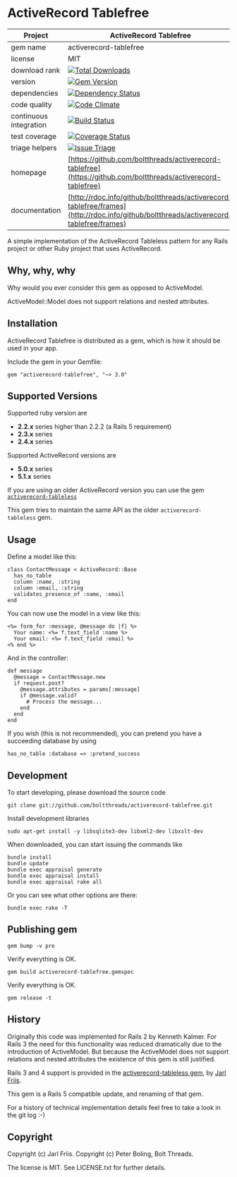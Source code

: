 ActiveRecord Tablefree
======================

| Project                 |  ActiveRecord Tablefree |
|------------------------ | ----------------------- |
| gem name                |  activerecord-tablefree |
| license                 |  MIT                    |
| download rank           |  [![Total Downloads](https://img.shields.io/gem/rt/activerecord-tablefree.png)](https://rubygems.org/gems/activerecord-tablefree) |
| version                 |  [![Gem Version](https://badge.fury.io/rb/activerecord-tablefree.png)](http://badge.fury.io/rb/activerecord-tablefree) |
| dependencies            |  [![Dependency Status](https://gemnasium.com/badges/github.com/boltthreads/activerecord-tablefree.svg)](https://gemnasium.com/github.com/boltthreads/activerecord-tablefree) |
| code quality            |  [![Code Climate](https://codeclimate.com/github/boltthreads/activerecord-tablefree.png)](https://codeclimate.com/github/boltthreads/activerecord-tablefree) |
| continuous integration  |  [![Build Status](https://travis-ci.org/boltthreads/activerecord-tablefree.svg?branch=master)](https://travis-ci.org/boltthreads/activerecord-tablefree) |
| test coverage           |  [![Coverage Status](https://coveralls.io/repos/github/boltthreads/activerecord-tablefree/badge.png?branch=master)](https://coveralls.io/github/boltthreads/activerecord-tablefree?branch=master) |
| triage helpers          |  [![Issue Triage](https://www.codetriage.com/boltthreads/activerecord-tablefree/badges/users.png)](https://www.codetriage.com/boltthreads/activerecord-tablefree) |
| homepage                |  [https://github.com/boltthreads/activerecord-tablefree](https://github.com/boltthreads/activerecord-tablefree) |
| documentation           |  [http://rdoc.info/github/boltthreads/activerecord-tablefree/frames](http://rdoc.info/github/boltthreads/activerecord-tablefree/frames) |

A simple implementation of the ActiveRecord Tableless pattern for any
Rails project or other Ruby project that uses ActiveRecord.

Why, why, why
-------------

Why would you ever consider this gem as opposed to ActiveModel.

ActiveModel::Model does not support relations and nested attributes.


Installation
------------

ActiveRecord Tablefree is distributed as a gem, which is how it should
be used in your app.

Include the gem in your Gemfile:

    gem "activerecord-tablefree", "~> 3.0"


Supported Versions
------------------

Supported ruby version are

  * **2.2.x** series higher than 2.2.2 (a Rails 5 requirement)
  * **2.3.x** series
  * **2.4.x** series

Supported ActiveRecord versions are

  * **5.0.x** series
  * **5.1.x** series

If you are using an older ActiveRecord version you can use the gem [`activerecord-tableless`](https://github.com/softace/activerecord-tableless)

This gem tries to maintain the same API as the older `activerecord-tableless` gem.

Usage
-----

Define a model like this:

    class ContactMessage < ActiveRecord::Base
      has_no_table
      column :name, :string
      column :email, :string
      validates_presence_of :name, :email
    end

You can now use the model in a view like this:

    <%= form_for :message, @message do |f| %>
      Your name: <%= f.text_field :name %>
      Your email: <%= f.text_field :email %>
    <% end %>

And in the controller:

    def message
      @message = ContactMessage.new
      if request.post?
        @message.attributes = params[:message]
        if @message.valid?
          # Process the message...
        end
      end
    end

If you wish (this is not recommended), you can pretend you have a succeeding database by using

    has_no_table :database => :pretend_success


Development
-----------

To start developing, please download the source code

    git clone git://github.com/boltthreads/activerecord-tablefree.git

Install development libraries

    sudo apt-get install -y libsqlite3-dev libxml2-dev libxslt-dev

When downloaded, you can start issuing the commands like

    bundle install
    bundle update
    bundle exec appraisal generate
    bundle exec appraisal install
    bundle exec appraisal rake all

Or you can see what other options are there:

    bundle exec rake -T

Publishing gem
--------------

```
gem bump -v pre
```

Verify everything is OK.

```
gem build activerecord-tablefree.gemspec
```

Verify everything is OK.

```
gem release -t
```


History
-------

Originally this code was implemented for Rails 2 by Kenneth
Kalmer. For Rails 3 the need for this functionality was reduced
dramatically due to the introduction of ActiveModel. But because the
ActiveModel does not support relations and nested attributes the
existence of this gem is still justified.

Rails 3 and 4 support is provided in the [activerecord-tableless gem](https://github.com/softace/activerecord-tableless), by [Jarl Friis](https://github.com/jarl-dk).

This gem is a Rails 5 compatible update, and renaming of that gem.

For a history of technical implementation details feel free to take a
look in the git log :-)


Copyright
---------

Copyright (c) Jarl Friis.
Copyright (c) Peter Boling, Bolt Threads.

The license is MIT.  See LICENSE.txt for further details.
